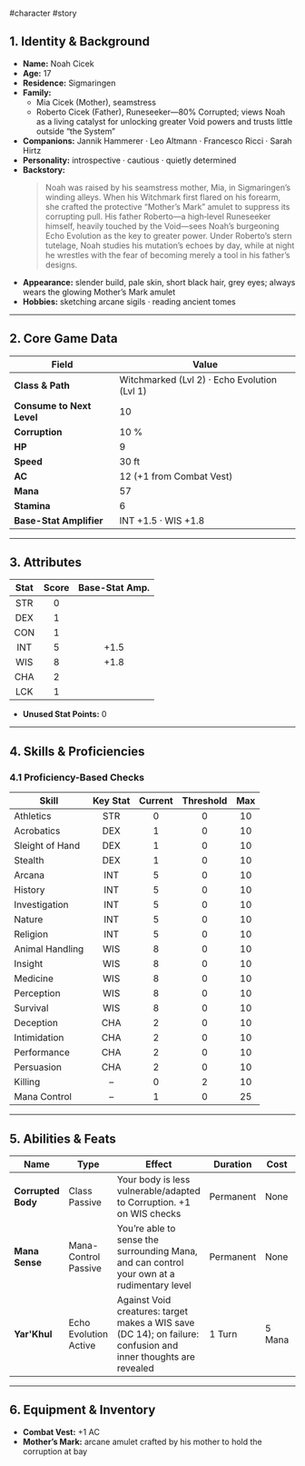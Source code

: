 #character #story

## 1. Identity & Background
- **Name:** Noah Cicek  
- **Age:** 17  
- **Residence:** Sigmaringen  
- **Family:**  
  - Mia Cicek (Mother), seamstress  
  - Roberto Cicek (Father), Runeseeker—80% Corrupted; views Noah as a living catalyst for unlocking greater Void powers and trusts little outside “the System”  
- **Companions:** Jannik Hammerer · Leo Altmann · Francesco Ricci · Sarah Hirtz  
- **Personality:** introspective · cautious · quietly determined  
- **Backstory:**  
  > Noah was raised by his seamstress mother, Mia, in Sigmaringen’s winding alleys. When his Witchmark first flared on his forearm, she crafted the protective “Mother’s Mark” amulet to suppress its corrupting pull. His father Roberto—a high‐level Runeseeker himself, heavily touched by the Void—sees Noah’s burgeoning Echo Evolution as the key to greater power. Under Roberto’s stern tutelage, Noah studies his mutation’s echoes by day, while at night he wrestles with the fear of becoming merely a tool in his father’s designs.  
- **Appearance:** slender build, pale skin, short black hair, grey eyes; always wears the glowing Mother’s Mark amulet  
- **Hobbies:** sketching arcane sigils · reading ancient tomes  

---

## 2. Core Game Data
| Field                     | Value                                        |
| ------------------------- | -------------------------------------------- |
| **Class & Path**          | Witchmarked (Lvl 2) · Echo Evolution (Lvl 1) |
| **Consume to Next Level** | 10                                           |
| **Corruption**            | 10 %                                         |
| **HP**                    | 9                                            |
| **Speed**                 | 30 ft                                        |
| **AC**                    | 12 (+1 from Combat Vest)                     |
| **Mana**                  | 57                                           |
| **Stamina**               | 6                                            |
| **Base-Stat Amplifier**   | INT +1.5 · WIS +1.8                          |

---

## 3. Attributes
| Stat | Score | Base-Stat Amp. |
|:----:|:-----:|:--------------:|
| STR  | 0     |                |
| DEX  | 1     |                |
| CON  | 1     |                |
| INT  | 5     | +1.5           |
| WIS  | 8     | +1.8           |
| CHA  | 2     |                |
| LCK  | 1     |                |

- **Unused Stat Points:** 0

---

## 4. Skills & Proficiencies

### 4.1 Proficiency-Based Checks
| Skill           | Key Stat | Current | Threshold | Max |
|-----------------|:--------:|:-------:|:---------:|:---:|
| Athletics       | STR      | 0       | 0         | 10  |
| Acrobatics      | DEX      | 1       | 0         | 10  |
| Sleight of Hand | DEX      | 1       | 0         | 10  |
| Stealth         | DEX      | 1       | 0         | 10  |
| Arcana          | INT      | 5       | 0         | 10  |
| History         | INT      | 5       | 0         | 10  |
| Investigation   | INT      | 5       | 0         | 10  |
| Nature          | INT      | 5       | 0         | 10  |
| Religion        | INT      | 5       | 0         | 10  |
| Animal Handling | WIS      | 8       | 0         | 10  |
| Insight         | WIS      | 8       | 0         | 10  |
| Medicine        | WIS      | 8       | 0         | 10  |
| Perception      | WIS      | 8       | 0         | 10  |
| Survival        | WIS      | 8       | 0         | 10  |
| Deception       | CHA      | 2       | 0         | 10  |
| Intimidation    | CHA      | 2       | 0         | 10  |
| Performance     | CHA      | 2       | 0         | 10  |
| Persuasion      | CHA      | 2       | 0         | 10  |
| Killing         | –        | 0       | 2         | 10  |
| Mana Control    | –        | 1       | 0         | 25  |

---

## 5. Abilities & Feats
| Name              | Type                    | Effect                                                                                                 | Duration   | Cost     | Notes                |
|-------------------|-------------------------|--------------------------------------------------------------------------------------------------------|------------|----------|----------------------|
| **Corrupted Body**| Class Passive           | Your body is less vulnerable/adapted to Corruption. +1 on WIS checks                                    | Permanent  | None     | Count 0 / Threshold – |
| **Mana Sense**    | Mana-Control Passive    | You’re able to sense the surrounding Mana, and can control your own at a rudimentary level             | Permanent  | None     | Count 0 / Threshold – |
| **Yar'Khul**      | Echo Evolution Active   | Against Void creatures: target makes a WIS save (DC 14); on failure: confusion and inner thoughts are revealed | 1 Turn    | 5 Mana   | Count 0 / Threshold 10 |

---

## 6. Equipment & Inventory
- **Combat Vest:** +1 AC  
- **Mother’s Mark:** arcane amulet crafted by his mother to hold the corruption at bay  

